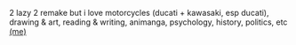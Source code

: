 2 lazy 2 remake but i love motorcycles (ducati + kawasaki, esp ducati), drawing & art, reading & writing, animanga, psychology, history, politics, etc
[(me)](https://rentry.co/hype)